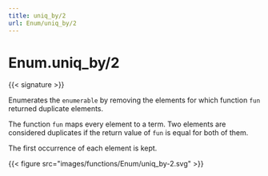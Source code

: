 ```yaml
---
title: uniq_by/2
url: Enum/uniq_by/2
---
```


# Enum.uniq_by/2

{{< signature >}}

Enumerates the `enumerable` by removing the elements for which function `fun` returned duplicate elements.

The function `fun` maps every element to a term. Two elements are considered duplicates if the return value of `fun` is equal for both of them.

The first occurrence of each element is kept.

{{< figure src="images/functions/Enum/uniq_by-2.svg" >}}
